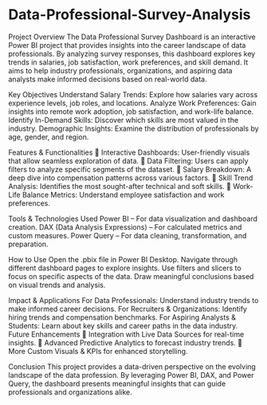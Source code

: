 # Data-Professional-Survey-Analysis

Project Overview
The Data Professional Survey Dashboard is an interactive Power BI project that provides insights into the career landscape of data professionals. By analyzing survey responses, this dashboard explores key trends in salaries, job satisfaction, work preferences, and skill demand. It aims to help industry professionals, organizations, and aspiring data analysts make informed decisions based on real-world data.

Key Objectives
Understand Salary Trends: Explore how salaries vary across experience levels, job roles, and locations.
Analyze Work Preferences: Gain insights into remote work adoption, job satisfaction, and work-life balance.
Identify In-Demand Skills: Discover which skills are most valued in the industry.
Demographic Insights: Examine the distribution of professionals by age, gender, and region.

Features & Functionalities
🔹 Interactive Dashboards: User-friendly visuals that allow seamless exploration of data.
🔹 Data Filtering: Users can apply filters to analyze specific segments of the dataset.
🔹 Salary Breakdown: A deep dive into compensation patterns across various factors.
🔹 Skill Trend Analysis: Identifies the most sought-after technical and soft skills.
🔹 Work-Life Balance Metrics: Understand employee satisfaction and work preferences.

Tools & Technologies Used
Power BI – For data visualization and dashboard creation.
DAX (Data Analysis Expressions) – For calculated metrics and custom measures.
Power Query – For data cleaning, transformation, and preparation.

How to Use
Open the .pbix file in Power BI Desktop.
Navigate through different dashboard pages to explore insights.
Use filters and slicers to focus on specific aspects of the data.
Draw meaningful conclusions based on visual trends and analysis.

Impact & Applications
For Data Professionals: Understand industry trends to make informed career decisions.
For Recruiters & Organizations: Identify hiring trends and compensation benchmarks.
For Aspiring Analysts & Students: Learn about key skills and career paths in the data industry.
Future Enhancements
🔹 Integration with Live Data Sources for real-time insights.
🔹 Advanced Predictive Analytics to forecast industry trends.
🔹 More Custom Visuals & KPIs for enhanced storytelling.

Conclusion
This project provides a data-driven perspective on the evolving landscape of the data profession. By leveraging Power BI, DAX, and Power Query, the dashboard presents meaningful insights that can guide professionals and organizations alike.
